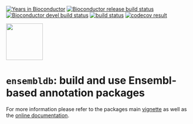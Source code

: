 
[![Years in Bioconductor](http://www.bioconductor.org/shields/years-in-bioc/ensembldb.svg)](http://www.bioconductor.org/packages/release/bioc/html/ensembldb.html)
[![Bioconductor release build status](http://www.bioconductor.org/shields/build/release/bioc/ensembldb.svg)](http://www.bioconductor.org/packages/release/bioc/html/ensembldb.html)
[![Bioconductor devel build status](http://www.bioconductor.org/shields/build/devel/bioc/ensembldb.svg)](http://www.bioconductor.org/checkResults/devel/bioc-LATEST/ensembldb.html)
[![build status](https://github.com/jorainer/ensembldb/workflows/R-CMD-check-bioc/badge.svg)](https://github.com/jorainer/ensembldb/actions?query=workflow%3AR-CMD-check-bioc)
[![codecov result](https://codecov.io/github/jorainer/ensembldb/coverage.svg?branch=master)](https://codecov.io/github/jorainer/ensembldb?branch=master)

<img src="https://github.com/jotsetung/BioC-stickers/blob/master/ensembldb/ensembldb.png" height="100">

# `ensembldb`: build and use Ensembl-based annotation packages

For more information please refer to
the packages main
[vignette](https://jorainer.github.io/ensembldb/articles/ensembldb.html) as well
as the [online documentation](https://jorainer.github.io/ensembldb/).
